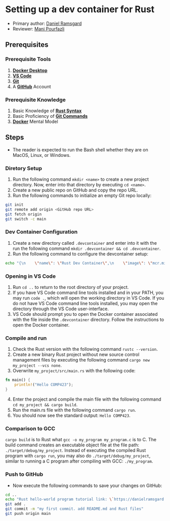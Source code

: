 # Setting up a dev container for Rust

* Primary author: [Daniel Ramsgard](https://github.com/DanielRamsgard)
* Reviewer: [Mani Pourfazli](https://github.com/manip1384)

## Prerequisites

### Prerequisite Tools

1. [**Docker Desktop**](https://www.docker.com/products/docker-desktop/)
2. [**VS Code**](https://code.visualstudio.com/download)
3. [**Git**](https://git-scm.com/downloads)
4. A [**GitHub**](https://github.com/) Account

### Prerequisite Knowledge

1. Basic Knowledge of [**Rust Syntax**](https://www.rust-lang.org/learn)
2. Basic Proficiency of [**Git Commands**](https://git-scm.com/doc)
3. [**Docker**](https://docs.docker.com/desktop/) Mental Model

## Steps

- The reader is expected to run the Bash shell whether they are on MacOS, Linux, or Windows.

### Diretory Setup

1. Run the following command `mkdir <name>` to create a new project directory. Now, enter into that directory by executing `cd <name>`.
2. Create a new public repo on GitHub and copy the repo URL.
3. Run the following commands to initialize an empty Git repo locally:
```bash
git init
git remote add origin <GitHub repo URL>
git fetch origin
git switch -c main
```

### Dev Container Configuration

1. Create a new directory called `.devcontainer` and enter into it with the run the following command `mkdir .devcontainer && cd .devcontainer`.
2. Run the following command to configure the devcontainer setup:
```bash
echo "{\n    \"name\": \"Rust Dev Container\",\n    \"image\": \"mcr.microsoft.com/devcontainers/rust:latest\",\n    \"customizations\": {\n        \"vscode\": {\n            \"settings\": {},\n            \"extensions\": [\n                \"rust-lang.rust-analyzer\"\n            ]\n        }\n    }\n}" > devcontainer.json

```

### Opening in VS Code

1. Run `cd ..` to return to the root directory of your project.
2. If you have VS Code command line tools installed and in your PATH, you may run `code .`, which will open the working directory in VS Code. If you do not have VS Code command line tools installed, you may open the directory through the VS Code user-interface.
3. VS Code should prompt you to open the Docker container associated with the file inside the `.devcontainer` directory. Follow the instructions to open the Docker container.

### Compile and run

1. Check the Rust version with the following command `rustc --version`.
2. Create a new binary Rust project without new source control management files by executing the following command `cargo new my_project --vcs none`.
3. Overwrite `my_project/src/main.rs` with the following code:
```rust
fn main() {
    println!("Hello COMP423");
}
```
4. Enter the project and compile the main file with the following command `cd my_project && cargo build`.
5. Run the main.rs file with the following command `cargo run`.
6. You should now see the standard output: `Hello COMP423`.

### Comparison to GCC

`cargo build` is to Rust what `gcc -o my_program my_program.c` is to C. The build command creates an executable object file at the file path: `./target/debug/my_project`. Instead of executing the compiled Rust program with `cargo run`, you may also do `./target/debug/my_project`, similar to running a C program after compiling with GCC: `./my_program`.

### Push to GitHub
- Now execute the following commands to save your changes on GitHub:
```bash
cd ..
echo "Rust hello-world program tutorial link: \`https://danielramsgard.github.io/comp423-course-notes/tutorials/rust-setup\`." > README.md
git add .
git commit -m "my first commit. add README.md and Rust files"
git push origin main
```